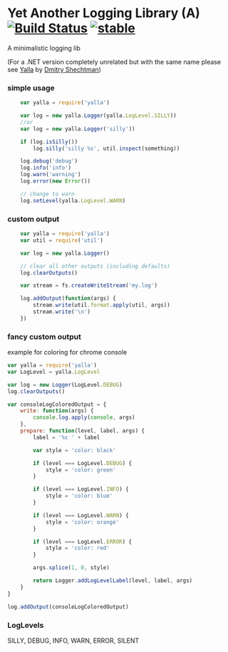 # Yet Another Logging Library (A) [![Build Status](https://secure.travis-ci.org/kessler/node-yalla.png?branch=master)](http://travis-ci.org/kessler/node-yalla) [![stable](http://badges.github.io/stability-badges/dist/stable.svg)](http://github.com/badges/stability-badges)

A minimalistic logging lib

(For a .NET version completely unrelated but with the same name please see [Yalla](http://yalladotnet.github.io/Yalla ) by [Dmitry Shechtman](https://github.com/dmitry-shechtman))

### simple usage
```javascript
	var yalla = require('yalla')

	var log = new yalla.Logger(yalla.LogLevel.SILLY))
	//or
	var log = new yalla.Logger('silly'))

	if (log.isSilly())
		log.silly('silly %s', util.inspect(something))

	log.debug('debug')
	log.info('info')
	log.warn('warning')
	log.error(new Error())

	// change to warn
	log.setLevel(yalla.LogLevel.WARN)
```

### custom output
```javascript
	var yalla = require('yalla')
	var util = require('util')

	var log = new yalla.Logger()

	// clear all other outputs (including defaults)
	log.clearOutputs()

	var stream = fs.createWriteStream('my.log')

	log.addOutput(function(args) {
		stream.write(util.format.apply(util, args))
		stream.write('\n')
	})
```

### fancy custom output
example for coloring for chrome console
```javascript
var yalla = require('yalla')
var LogLevel = yalla.LogLevel

var log = new Logger(LogLevel.DEBUG)
log.clearOutputs()

var consoleLogColoredOutput = {
	write: function(args) {
		console.log.apply(console, args)
	},
	prepare: function(level, label, args) {
		label = '%c ' + label

		var style = 'color: black'

		if (level === LogLevel.DEBUG) {
			style = 'color: green'
		}

		if (level === LogLevel.INFO) {
			style = 'color: blue'
		}

		if (level === LogLevel.WARN) {
			style = 'color: orange'
		}

		if (level === LogLevel.ERROR) {
			style = 'color: red'
		}

		args.splice(1, 0, style)

		return Logger.addLogLevelLabel(level, label, args)
	}
}

log.addOutput(consoleLogColoredOutput)
```

### LogLevels
SILLY, DEBUG, INFO, WARN, ERROR, SILENT
